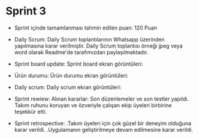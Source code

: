 # Sprint 3

  - Sprint içinde tamamlanması tahmin edilen puan: 120 Puan
  - Daily Scrum: Daily Scrum toplantılarının Whatsapp üzerinden yapılmasına karar verilmiştir. Daily Scrum toplantısı örneği jpeg veya word olarak Readme'de tarafımızdan paylaşılmaktadır.
  - Sprint board update: Sprint board ekran görüntüleri:

  - Ürün durumu: Ürün durumu ekran görüntüleri:

  - Daily scrum: Daily scrum ekran görüntüleri:

  - Sprint rewiew: Alınan kararlar:
     Son düzenlemeler ve son testler yapıldı.
     Takım ruhunu koruyan ve özveriyle çalışan ekip üyeleri birbirine teşekkür etti.
                           
  - Sprint retrospective:
    .Takım üyeleri için çok güzel bir deneyim olduğuna karar verildi.
    .Uygulamanın geliştirilmeye devam edilmesine karar verildi.
               
    



<!---
chiccobl/chiccobl is a ✨ special ✨ repository because its `README.md` (this file) appears on your GitHub profile.
You can click the Preview link to take a look at your changes.
--->
